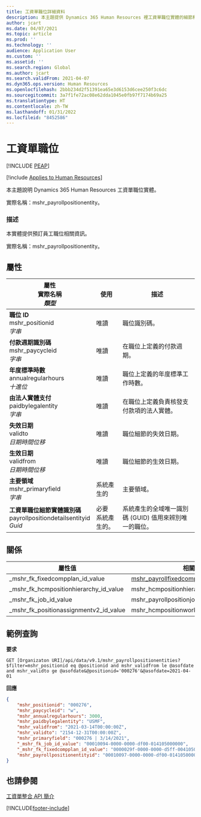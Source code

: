 ```yaml
---
title: 工資單職位詳細資料
description: 本主題提供 Dynamics 365 Human Resources 裡工資單職位實體的細節和範例查詢。
author: jcart
ms.date: 04/07/2021
ms.topic: article
ms.prod: ''
ms.technology: ''
audience: Application User
ms.custom: ''
ms.assetid: ''
ms.search.region: Global
ms.author: jcart
ms.search.validFrom: 2021-04-07
ms.dyn365.ops.version: Human Resources
ms.openlocfilehash: 2bbb234d2f51391ea65e3d6153d6cee250f3c6dc
ms.sourcegitcommit: 3a7f1fe72ac08e62dda1045e0fb97f7174b69a25
ms.translationtype: HT
ms.contentlocale: zh-TW
ms.lasthandoff: 01/31/2022
ms.locfileid: "8452586"
---
```

# <a name="payroll-position"></a>工資單職位


[!INCLUDE [PEAP](../includes/peap-1.md)]

[!include [Applies to Human Resources](../includes/applies-to-hr.md)]

本主題說明 Dynamics 365 Human Resources 工資單職位實體。

實際名稱：mshr_payrollpositionentity。

### <a name="description"></a>描述

本實體提供預訂員工職位相關資訊。

實際名稱：mshr_payrollpositionentity。

## <a name="properties"></a>屬性

| 屬性</br>**實際名稱**</br>**_類型_** | 使用 | 描述 |
| --- | --- | --- |
| **職位 ID**</br>mshr_positionid</br>*字串* | 唯讀 | 職位識別碼。 |
| **付款週期識別碼**</br>mshr_paycycleid</br>*字串* | 唯讀 | 在職位上定義的付款週期。 |
| **年度標準時數**</br>annualregularhours</br>*十進位* | 唯讀 | 職位上定義的年度標準工作時數。 |
| **由法人實體支付**</br>paidbylegalentity</br>*字串* | 唯讀 | 在職位上定義負責核發支付款項的法人實體。 |
| **失效日期**</br>validto</br>*日期時間位移* | 唯讀 | 職位細節的失效日期。 |
| **生效日期**</br>validfrom</br>*日期時間位移* | 唯讀 | 職位細節的生效日期。 |
| **主要領域**</br>mshr_primaryfield</br>*字串* | 系統產生的 | 主要領域。 |
| **工資單職位細節實體識別碼**</br>payrollpositiondetailsentityid</br>*Guid* | 必要</br>系統產生的。 | 系統產生的全域唯一識別碼 (GUID) 值用來辨別唯一的職位。 |

## <a name="relations"></a>關係

| 屬性值 | 相關實體 | 瀏覽屬性 | 集合物件類型 |
| --- | --- | --- | --- |
| _mshr_fk_fixedcompplan_id_value | [mshr_payrollfixedcompensationplanentity](hr-admin-integration-payroll-api-payroll-fixed-compensation-plan.md) | mshr_FK_FixedCompPlan_id | mshr_FK_PayrollFixedCompensationPlanEntity_PayrollPosition |
| _mshr_fk_hcmpositionhierarchy_id_value | mshr_hcmpositionhierarchyentity | mshr_FK_HcmPositionHierarchy_id | 不適用 |
| _mshr_fk_job_id_value | mshr_payrollpositionjobentity | mshr_FK_Job_id | mshr_FK_PayrollPositionJobEntity_Payroll |
| _mshr_fk_positionassignmentv2_id_value | mshr_hcmpositionworkerassignmentv2entity | mshr_FK_PositionAssignmentV2_id | 不適用 |

## <a name="example-query"></a>範例查詢

**要求**

```http
GET [Organizaton URI]/api/data/v9.1/mshr_payrollpositionentities?$filter=mshr_positionid eq @positionid and mshr_validfrom le @asofdate and mshr_validto ge @asofdate&@positionid='000276'&@asofdate=2021-04-01
```

**回應**

```json
{
    "mshr_positionid": "000276",
    "mshr_paycycleid": "w",
    "mshr_annualregularhours": 3000,
    "mshr_paidbylegalentity": "USMF",
    "mshr_validfrom": "2021-03-14T00:00:00Z",
    "mshr_validto": "2154-12-31T00:00:00Z",
    "mshr_primaryfield": "000276 | 3/14/2021",
    "_mshr_fk_job_id_value": "00010094-0000-0000-df00-014105000000",
    "_mshr_fk_fixedcompplan_id_value": "0000029f-0000-0000-d5ff-004105000000",
    "mshr_payrollpositionentityid": "00010097-0000-0000-df00-014105000000"
}
```

## <a name="see-also"></a>也請參閱

[工資單整合 API 簡介](hr-admin-integration-payroll-api-introduction.md)

[!INCLUDE[footer-include](../includes/footer-banner.md)]
